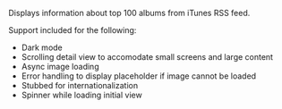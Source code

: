 Displays information about top 100 albums from iTunes RSS feed. 

Support included for the following:
- Dark mode
- Scrolling detail view to accomodate small screens and large content
- Async image loading
- Error handling to display placeholder if image cannot be loaded
- Stubbed for internationalization
- Spinner while loading initial view

